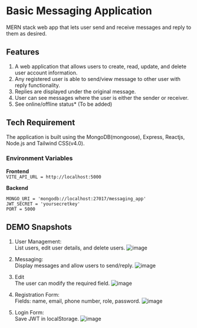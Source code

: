 # Basic Messaging Application
MERN stack web app that lets user send and receive messages and reply to them as desired.

## Features 
1. A web application that allows users to create, read, update, and delete user account information. 
2. Any registered user is able to send/view message to other user with reply functionality.
3. Replies are displayed under the original message.
4. User can see messages where the user is either the sender or receiver.
5. See online/offline status* (To be added)

## Tech Requirement
The application is built using the MongoDB(mongoose), Express, Reactjs, Node.js and Tailwind CSS(v4.0).
### Environment Variables 
**Frontend**  
`VITE_API_URL = http://localhost:5000`

**Backend**  
```
MONGO_URI = 'mongodb://localhost:27017/messaging_app'
JWT_SECRET = 'yoursecretkey'
PORT = 5000
```

## DEMO Snapshots 
1. User Management:  
    List users, edit user details, and delete users.
![image](https://github.com/user-attachments/assets/1468274a-bc0c-4454-9d17-5401e9f125e1)

2. Messaging:  
Display messages and allow users to send/reply.
![image](https://github.com/user-attachments/assets/f773cdb3-1708-41f8-8ebb-b84d46a40cd8)

3. Edit  
   The user can modify the required field.
![image](https://github.com/user-attachments/assets/a072bb4c-69d3-49ec-80e8-f3e726567cd0)

5. Registration Form:  
Fields: name, email, phone number, role, password.
![image](https://github.com/user-attachments/assets/49e51826-3020-4888-83de-811d6265509f)

6. Login Form:  
Save JWT in localStorage.
![image](https://github.com/user-attachments/assets/24ea472f-4aa0-454f-99c1-5cd862f19200)

